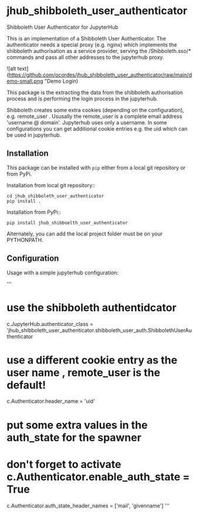 # jhub_shibboleth_user_authenticator
Shibboleth User Authenticator for JupyterHub


This is an implementation of a Shibboleth User Authenticator. The authenticator needs a 
special proxy (e.g. nginx) which implements the shibboleth authorisation as a service provider,
serving the /Shibboleth.sso/* commands and pass all other addresses to the jupyterhub proxy.

![alt text](https://github.com/ocordes/jhub_shibboleth_user_authenticator/raw/main/demo-small.png "Demo Login)

This package is the extracting the data from the shibboleth authorisation process and is 
performing the login process in the jupyterhub. 

Shibboleth creates some extra cookies (depending on the configuration), e.g. remote_user . 
Ususally the remote_user is a complete email address 'username @ domain'. Jupyterhub uses 
only a username. In some configurations you can get additional cookie entries e.g. the uid which can
be used in jupyterhub.


## Installation

This package can be installed with `pip` either from a local git repository or from PyPi.

Installation from local git repository::

    cd jhub_shibboleth_user_authenticator
    pip install .

Installation from PyPi::

    pip install jhub_shibboelth_user_authenticator

Alternately, you can add the local project folder must be on your PYTHONPATH.


## Configuration

Usage with a simple jupyterhub configuration:

'''
# use the shibboleth authentidcator
c.JupyterHub.authenticator_class = 'jhub_shibboleth_user_authenticator.shibboleth_user_auth.ShibbolethUserAuthenticator

# use a different cookie entry as the user name , remote_user is the default!
c.Authenticator.header_name = 'uid'

# put some extra values in the auth_state for the spawner
# don't forget to activate c.Authenticator.enable_auth_state = True
c.Authenticator.auth_state_header_names = ['mail', 'givenname']
'''